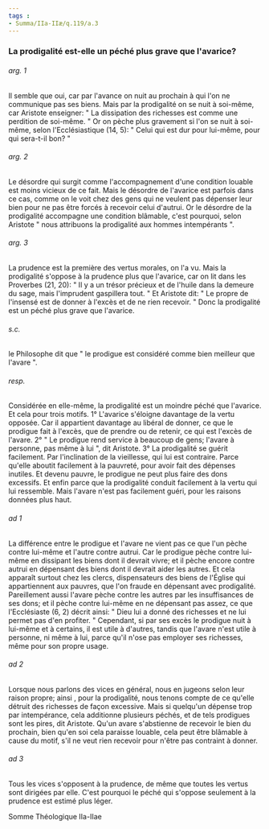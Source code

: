 ```yaml
---
tags : 
- Summa/IIa-IIæ/q.119/a.3
---
```


### La prodigalité est-elle un péché plus grave que l'avarice?

###### arg. 1
Il semble que oui, car par l'avance on nuit au prochain à qui l'on ne communique pas ses biens. Mais par la prodigalité on se nuit à soi-même, car Aristote enseigner: " La dissipation des richesses est comme une perdition de soi-même. " Or on pèche plus gravement si l'on se nuit à soi-même, selon l'Ecclésiastique (14, 5): " Celui qui est dur pour lui-même, pour qui sera-t-il bon? " 

###### arg. 2
Le désordre qui surgit comme l'accompagnement d'une condition louable est moins vicieux de ce fait. Mais le désordre de l'avarice est parfois dans ce cas, comme on le voit chez des gens qui ne veulent pas dépenser leur bien pour ne pas être forcés à recevoir celui d'autrui. Or le désordre de la prodigalité accompagne une condition blâmable, c'est pourquoi, selon Aristote " nous attribuons la prodigalité aux hommes intempérants ". 

###### arg. 3
La prudence est la première des vertus morales, on l'a vu. Mais la prodigalité s'oppose à la prudence plus que l'avarice, car on lit dans les Proverbes (21, 20): " Il y a un trésor précieux et de l'huile dans la demeure du sage, mais l'imprudent gaspillera tout. " Et Aristote dit: " Le propre de l'insensé est de donner à l'excès et de ne rien recevoir. " Donc la prodigalité est un péché plus grave que l'avarice. 

###### s.c.
le Philosophe dit que " le prodigue est considéré comme bien meilleur que l'avare ". 

###### resp.
Considérée en elle-même, la prodigalité est un moindre péché que l'avarice. Et cela pour trois motifs. 1° L'avarice s'éloigne davantage de la vertu opposée. Car il appartient davantage au libéral de donner, ce que le prodigue fait à l'excès, que de prendre ou de retenir, ce qui est l'excès de l'avare. 2° " Le prodigue rend service à beaucoup de gens; l'avare à personne, pas même à lui ", dit Aristote. 3° La prodigalité se guérit facilement. Par l'inclination de la vieillesse, qui lui est contraire. Parce qu'elle aboutit facilement à la pauvreté, pour avoir fait des dépenses inutiles. Et devenu pauvre, le prodigue ne peut plus faire des dons excessifs. Et enfin parce que la prodigalité conduit facilement à la vertu qui lui ressemble. Mais l'avare n'est pas facilement guéri, pour les raisons données plus haut. 

###### ad 1
La différence entre le prodigue et l'avare ne vient pas ce que l'un pèche contre lui-même et l'autre contre autrui. Car le prodigue pèche contre lui-même en dissipant les biens dont il devrait vivre; et il pèche encore contre autrui en dépensant des biens dont il devrait aider les autres. Et cela apparaît surtout chez les clercs, dispensateurs des biens de l'Église qui appartiennent aux pauvres, que l'on fraude en dépensant avec prodigalité. Pareillement aussi l'avare pèche contre les autres par les insuffisances de ses dons; et il pèche contre lui-même en ne dépensant pas assez, ce que l'Ecclésiaste (6, 2) décrit ainsi: " Dieu lui a donné des richesses et ne lui permet pas d'en profiter. " Cependant, si par ses excès le prodigue nuit à lui-même et à certains, il est utile à d'autres, tandis que l'avare n'est utile à personne, ni même à lui, parce qu'il n'ose pas employer ses richesses, même pour son propre usage. 

###### ad 2
Lorsque nous parlons des vices en général, nous en jugeons selon leur raison propre; ainsi , pour la prodigalité, nous tenons compte de ce qu'elle détruit des richesses de façon excessive. Mais si quelqu'un dépense trop par intempérance, cela additionne plusieurs péchés, et de tels prodigues sont les pires, dit Aristote. Qu'un avare s'abstienne de recevoir le bien du prochain, bien qu'en soi cela paraisse louable, cela peut être blâmable à cause du motif, s'il ne veut rien recevoir pour n'être pas contraint à donner. 

###### ad 3
Tous les vices s'opposent à la prudence, de même que toutes les vertus sont dirigées par elle. C'est pourquoi le péché qui s'oppose seulement à la prudence est estimé plus léger. 

Somme Théologique IIa-IIae 

